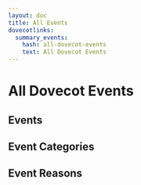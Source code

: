 ```yaml
---
layout: doc
title: All Events
dovecotlinks:
  summary_events:
    hash: all-dovecot-events
    text: All Dovecot Events
---
```


# All Dovecot Events

## Events

<EventsComponent />

## Event Categories

<EventCategoriesComponent :show_type="true" />

## Event Reasons

<EventReasonsComponent />
